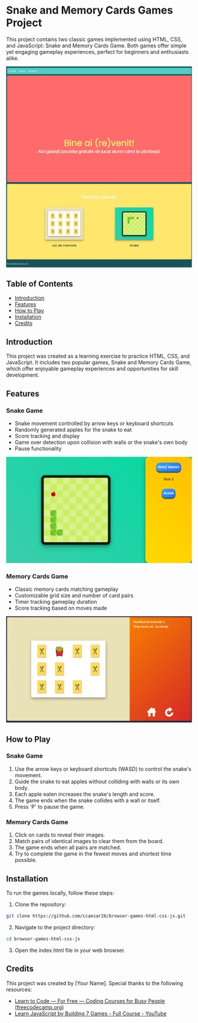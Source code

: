 # Snake and Memory Cards Games Project

This project contains two classic games implemented using HTML, CSS, and JavaScript: Snake and Memory Cards Game. Both games offer simple yet engaging gameplay experiences, perfect for beginners and enthusiasts alike.

![Home Page](images/home.jpeg)

## Table of Contents

- [Introduction](#introduction)
- [Features](#features)
- [How to Play](#how-to-play)
- [Installation](#installation)
- [Credits](#credits)

## Introduction

This project was created as a learning exercise to practice HTML, CSS, and JavaScript. It includes two popular games, Snake and Memory Cards Game, which offer enjoyable gameplay experiences and opportunities for skill development.

## Features

### Snake Game
- Snake movement controlled by arrow keys or keyboard shortcuts
- Randomly generated apples for the snake to eat
- Score tracking and display
- Game over detection upon collision with walls or the snake's own body
- Pause functionality

![snake](images/snake.jpeg)

### Memory Cards Game
- Classic memory cards matching gameplay
- Customizable grid size and number of card pairs
- Timer tracking gameplay duration
- Score tracking based on moves made

![memory](images/memory.jpeg)

## How to Play

### Snake Game
1. Use the arrow keys or keyboard shortcuts (WASD) to control the snake's movement.
2. Guide the snake to eat apples without colliding with walls or its own body.
3. Each apple eaten increases the snake's length and score.
4. The game ends when the snake collides with a wall or itself.
5. Press 'P' to pause the game.

### Memory Cards Game
1. Click on cards to reveal their images.
2. Match pairs of identical images to clear them from the board.
3. The game ends when all pairs are matched.
4. Try to complete the game in the fewest moves and shortest time possible.

## Installation

To run the games locally, follow these steps:

1. Clone the repository:

```bash
git clone https://github.com/ccaesar26/browser-games-html-css-js.git
```

2. Navigate to the project directory:

```bash
cd browser-games-html-css-js
```

3. Open the index.html file in your web browser.

## Credits

This project was created by [Your Name]. Special thanks to the following resources:

- [Learn to Code — For Free — Coding Courses for Busy People (freecodecamp.org)](https://www.freecodecamp.org/)
- [Learn JavaScript by Building 7 Games - Full Course - YouTube](https://www.youtube.com/watch?v=lhNdUVh3qCc&list=PL9lgRfEVmQdfPgUL5ld-U0kx2zEBR92TA&index=16)
